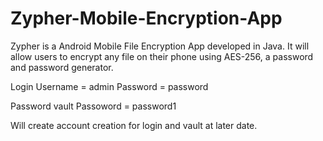 # Zypher-Mobile-Encryption-App
Zypher is a Android Mobile File Encryption App developed in Java. It will allow users to encrypt any file on their phone using AES-256, a password and password generator.

Login
Username = admin
Password = password

Password vault
Passoword = password1 

Will create account creation for login and vault at later date. 
